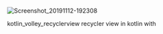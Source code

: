 # 
![Screenshot_20191112-192308](https://user-images.githubusercontent.com/43302770/68690411-09b60580-0583-11ea-8a90-4bf6b044755a.jpg)


kotlin_volley_recyclerview
recycler view in kotlin with 
